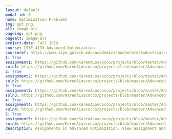 ```yaml
---
layout: default
modal-id: 6
name: Optimization Problems
img: opt.png
alt: image-alt
pageimg: opt.png
pagealt: image-alt
project-date: Fall 2019
course: ISYE 4133 Advanced Optimization
courseref: https://www.isye.gatech.edu/academics/bachelors/industrial-engineering/courses
1: True
assignment1: https://github.com/KarenALoscocco/projects/blob/master/Advanced_Optimization_Assignments/Assignment1/assignment1.pdf
soln1: https://github.com/KarenALoscocco/projects/tree/master/Advanced_Optimization_Assignments/Assignment1/Karen%20Soln
2: True
assignment2: https://github.com/KarenALoscocco/projects/blob/master/Advanced_Optimization_Assignments/Assignment2/assignment2.pdf
soln2: https://github.com/KarenALoscocco/projects/blob/master/Advanced_Optimization_Assignments/Assignment2/KarenLoscocco_Assignment%202.pdf
3: True
assignment3: https://github.com/KarenALoscocco/projects/blob/master/Advanced_Optimization_Assignments/Assignment3/assignment3.pdf
soln3: https://github.com/KarenALoscocco/projects/blob/master/Advanced_Optimization_Assignments/Assignment3/KarenLoscocco_Assignment3.pdf
4: True
assignment4: https://github.com/KarenALoscocco/projects/blob/master/Advanced_Optimization_Assignments/Assignment4/assignment4.pdf
soln4: https://github.com/KarenALoscocco/projects/blob/master/Advanced_Optimization_Assignments/Assignment4/KarenLoscoccoAssignment4.pdf
5: True
assignment5: https://github.com/KarenALoscocco/projects/blob/master/Advanced_Optimization_Assignments/Assignment5/assignment5.pdf
soln5: https://github.com/KarenALoscocco/projects/blob/master/Advanced_Optimization_Assignments/Assignment5/Assignment5_KarenLoscocco.pdf
description: Assignments in Advanced Optimization. View assignment and my solution. Mathmatical formulations and implementations in Python using Gurobi optimizer are included.
---
```

